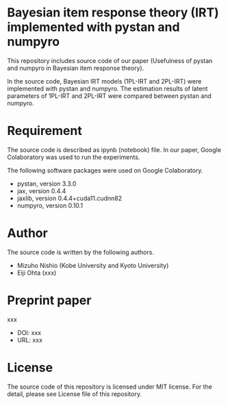 # Bayesian item response theory (IRT) implemented with pystan and numpyro
This repository includes source code of our paper (Usefulness of pystan and numpyro in Bayesian item response theory).

In the source code, Bayesian IRT models (1PL-IRT and 2PL-IRT) were implemented with pystan and numpyro.
The estimation results of latent parameters of 1PL-IRT and 2PL-IRT were compared between pystan and numpyro. 


# Requirement
The source code is described as ipynb (notebook) file. 
In our paper, Google Colaboratory was used to run the experiments. 

The following software packages were used on Google Colaboratory.

* pystan, version 3.3.0
* jax, version 0.4.4
* jaxlib, version 0.4.4+cuda11.cudnn82
* numpyro, version 0.10.1


# Author 
The source code is written by the following authors.

* Mizuho Nishio (Kobe University and Kyoto University)
* Eiji Ohta (xxx) 


# Preprint paper
xxx

* DOI: xxx 
* URL: xxx 


# License
The source code of this repository is licensed under MIT license. For the detail, please see License file of this repository.

